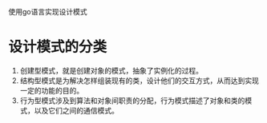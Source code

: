 使用go语言实现设计模式

# 设计模式的分类
1. 创建型模式，就是创建对象的模式，抽象了实例化的过程。
2. 结构型模式是为解决怎样组装现有的类，设计他们的交互方式，从而达到实现一定的功能的目的。
3. 行为型模式涉及到算法和对象间职责的分配，行为模式描述了对象和类的模式，以及它们之间的通信模式。
